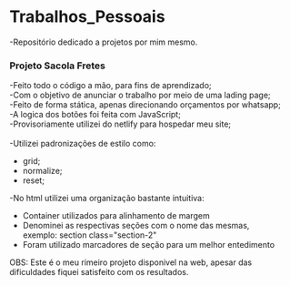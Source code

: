 # Trabalhos_Pessoais
-Repositório dedicado a projetos por mim mesmo.

<h3>Projeto Sacola Fretes</h3>
-Feito todo o código a mão, para fins de aprendizado;<br>
-Com o objetivo de anunciar o trabalho por meio de uma lading page;<br>
-Feito de forma stática, apenas direcionando orçamentos por whatsapp;<br>
-A logica dos botões foi feita com JavaScript;<br>
-Provisoriamente utilizei do netlify para hospedar meu site;<br>
<br>
-Utilizei padronizações de estilo como:
<ul>
<li>grid;</li>
<li>normalize;</li>
<li>reset;</li>
</ul>
-No html utilizei uma organização bastante intuitiva:
<ul>
  <li>Container utilizados para alinhamento de margem</li>
  <li>Denominei as respectivas seções com o nome das mesmas,<br>
    exemplo: section class="section-2"</li>
  <li>Foram utilizado marcadores de seção para um melhor entedimento</li>
</ul>

OBS: Este é o meu rimeiro projeto disponivel na web, apesar das dificuldades
fiquei satisfeito com os resultados.

